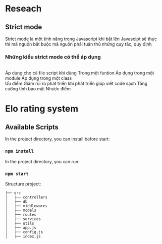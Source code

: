 # Reseach
## Strict mode
Strict mode là một tính năng trong Javascript khi bật lên Javascipt sẽ
thực thi mã nguồn bắt buộc mã nguồn phải tuân thủ những quy tắc, quy định
### Những kiểu strict mode có thể áp dụng
<br/>
Áp dụng chọ cả file script khi dùng
Trong một funtion
Áp dụng trong một module
Áp dụng trong một class
<br/>
Ưu điểm 
Giảm rủi ro phát triển khi phát triển
giúp viết code sạch
Tăng cường tính bảo mật
Nhược điểm


# Elo rating system  
## Available Scripts
In the project directory, you can install before start:
### `npm install`

In the project directory, you can run:

### `npm start`

Structure project:
```
├── src
│   ├── controllers
│   ├── db
│   ├── middlewares
│   ├── models
│   ├── routes
│   ├── services
│   ├── utils
│   ├── app.js
│   ├── config.js
│   ├── index.js
